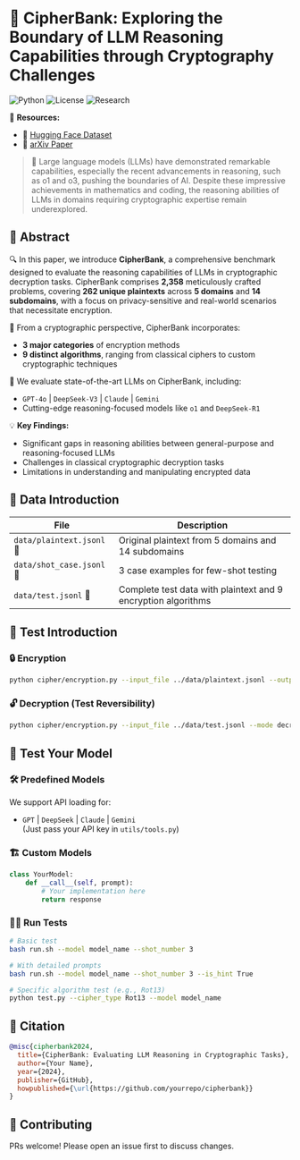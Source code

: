 # 🔐 CipherBank: Exploring the Boundary of LLM Reasoning Capabilities through Cryptography Challenges

![Python](https://img.shields.io/badge/python-3.8%2B-blue)
![License](https://img.shields.io/badge/license-MIT-green)
![Research](https://img.shields.io/badge/field-Cryptography%20%26%20AI-yellow)

🔗 **Resources:**
- 🤗 [Hugging Face Dataset](https://huggingface.co/datasets/yu0226/CipherBank)
- 📜 [arXiv Paper](https://arxiv.org/abs/your-paper-id)

> 🚀 Large language models (LLMs) have demonstrated remarkable capabilities, especially the recent advancements in reasoning, such as o1 and o3, pushing the boundaries of AI. Despite these impressive achievements in mathematics and coding, the reasoning abilities of LLMs in domains requiring cryptographic expertise remain underexplored.

## 📜 Abstract

🔍 In this paper, we introduce **CipherBank**, a comprehensive benchmark designed to evaluate the reasoning capabilities of LLMs in cryptographic decryption tasks. CipherBank comprises **2,358** meticulously crafted problems, covering **262 unique plaintexts** across **5 domains** and **14 subdomains**, with a focus on privacy-sensitive and real-world scenarios that necessitate encryption.

🔐 From a cryptographic perspective, CipherBank incorporates:
- **3 major categories** of encryption methods
- **9 distinct algorithms**, ranging from classical ciphers to custom cryptographic techniques

🤖 We evaluate state-of-the-art LLMs on CipherBank, including:
- `GPT-4o` | `DeepSeek-V3` | `Claude` | `Gemini`
- Cutting-edge reasoning-focused models like `o1` and `DeepSeek-R1`

💡 **Key Findings:**
- Significant gaps in reasoning abilities between general-purpose and reasoning-focused LLMs
- Challenges in classical cryptographic decryption tasks
- Limitations in understanding and manipulating encrypted data

## 📂 Data Introduction

| File | Description |
|------|-------------|
| `data/plaintext.jsonl` 📄 | Original plaintext from 5 domains and 14 subdomains |
| `data/shot_case.jsonl` 🎯 | 3 case examples for few-shot testing |
| `data/test.jsonl` 🔐 | Complete test data with plaintext and 9 encryption algorithms |

## 🧪 Test Introduction

### 🔒 Encryption
```bash
python cipher/encryption.py --input_file ../data/plaintext.jsonl --output_file ../data/test.jsonl --mode cipher
```

### 🔓 Decryption (Test Reversibility)
```bash
python cipher/encryption.py --input_file ../data/test.jsonl --mode decrypt
```

## 🤖 Test Your Model

### 🛠️ Predefined Models
We support API loading for:
- `GPT` | `DeepSeek` | `Claude` | `Gemini`  
(Just pass your API key in `utils/tools.py`)

### 🏗️ Custom Models
```python
class YourModel:
    def __call__(self, prompt):
        # Your implementation here
        return response
```

### 🏃‍♂️ Run Tests
```bash
# Basic test
bash run.sh --model model_name --shot_number 3

# With detailed prompts
bash run.sh --model model_name --shot_number 3 --is_hint True

# Specific algorithm test (e.g., Rot13)
python test.py --cipher_type Rot13 --model model_name
```

## 📜 Citation
```bibtex
@misc{cipherbank2024,
  title={CipherBank: Evaluating LLM Reasoning in Cryptographic Tasks},
  author={Your Name},
  year={2024},
  publisher={GitHub},
  howpublished={\url{https://github.com/yourrepo/cipherbank}}
}
```

## 🤝 Contributing
PRs welcome! Please open an issue first to discuss changes.
